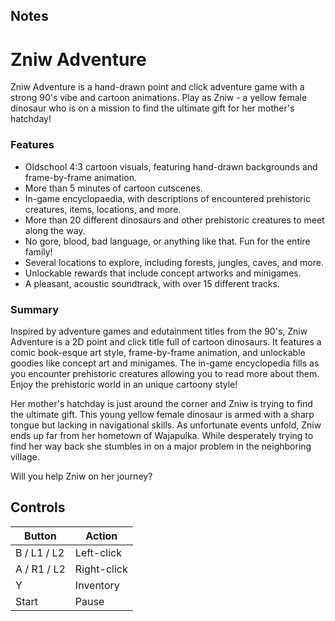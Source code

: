 ## Notes

# Zniw Adventure

Zniw Adventure is a hand-drawn point and click adventure game with a strong 90's vibe and cartoon animations. Play as Zniw - a yellow female dinosaur who is on a mission to find the ultimate gift for her mother's hatchday! 

### Features

* Oldschool 4:3 cartoon visuals, featuring hand-drawn backgrounds and frame-by-frame animation.
* More than 5 minutes of cartoon cutscenes.
* In-game encyclopaedia, with descriptions of encountered prehistoric creatures, items, locations, and more.
* More than 20 different dinosaurs and other prehistoric creatures to meet along the way.
* No gore, blood, bad language, or anything like that. Fun for the entire family!
* Several locations to explore, including forests, jungles, caves, and more.
* Unlockable rewards that include concept artworks and minigames.
* A pleasant, acoustic soundtrack, with over 15 different tracks.

### Summary

Inspired by adventure games and edutainment titles from the 90's, Zniw Adventure is a 2D point and click title full of cartoon dinosaurs. It features a comic book-esque art style, frame-by-frame animation, and unlockable goodies like concept art and minigames. The in-game encyclopedia fills as you encounter prehistoric creatures allowing you to read more about them. Enjoy the prehistoric world in an unique cartoony style!

Her mother's hatchday is just around the corner and Zniw is trying to find the ultimate gift. This young yellow female dinosaur is armed with a sharp tongue but lacking in navigational skills. As unfortunate events unfold, Zniw ends up far from her hometown of Wajapulka. While desperately trying to find her way back she stumbles in on a major problem in the neighboring village.

Will you help Zniw on her journey?

## Controls

| Button | Action |
|--|--| 
|B / L1 / L2|Left-click|
|A / R1 / L2|Right-click|
|Y|Inventory|
|Start|Pause|


